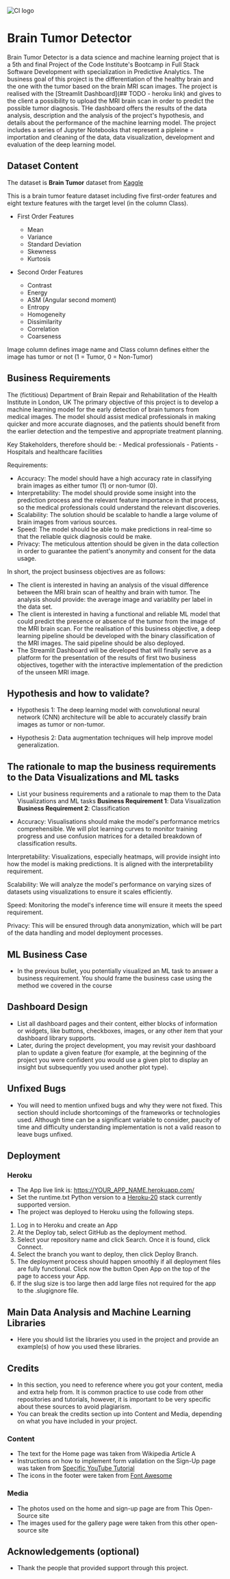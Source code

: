 ![CI logo](https://codeinstitute.s3.amazonaws.com/fullstack/ci_logo_small.png)

# Brain Tumor Detector

Brain Tumor Detector is a data science and machine learning project that is a 5th and final Project of the Code Institute's Bootcamp in Full Stack Software Development with specialization in Predictive Analytics.
The business goal of this project is the differentiation of the healthy brain and the one with the tumor based on the brain MRI scan images. The project is realised with the [Streamlit Dashboard](## TODO - heroku link) and gives to the client a possibility to upload the MRI brain scan in order to predict the possible tumor diagnosis. THe dashboard offers the results of the data analysis, description and the analysis of the project's hypothesis, and details about the performance of the machine learning model.
The project includes a series of Jupyter Notebooks that represent a pipleine = importation and cleaning  of the data, data visualization, development and evaluation of the deep learning model.

## Dataset Content
The dataset is **Brain Tumor** dataset from [Kaggle](https://www.kaggle.com/datasets/jakeshbohaju/brain-tumor/data)

This is a brain tumor feature dataset including five first-order features and eight texture features with the target level (in the column Class).

- First Order Features
    - Mean
    - Variance
    - Standard Deviation
    - Skewness
    - Kurtosis

- Second Order Features
    - Contrast
    - Energy
    - ASM (Angular second moment)
    - Entropy
    - Homogeneity
    - Dissimilarity
    - Correlation
    - Coarseness 

Image column defines image name and Class column defines either the image has tumor or not (1 = Tumor, 0 = Non-Tumor)

## Business Requirements
The (fictitious) Department of Brain Repair and Rehabilitation of the Health Institute in London, UK
The primary objective of this project is to develop a machine learning model for the early detection of brain tumors from medical images. The model should assist medical professionals in making quicker and more accurate diagnoses, and the patients should benefit from the earlier detection and the tempestive and appropriate treatment planning.

Key Stakeholders, therefore should be:
    - Medical professionals
    - Patients
    - Hospitals and healthcare facilities

Requirements:

- Accuracy: The model should have a high accuracy rate in classifying brain images as either tumor (1) or non-tumor (0).
- Interpretability: The model should provide some insight into the prediction process and the relevant feature importance in that process, so the medical professionals could understand the relevant discoveries.
- Scalability: The solution should be scalable to handle a large volume of brain images from various sources.
- Speed: The model should be able to make predictions in real-time so that the reliable quick diagnosis could be make.
- Privacy: The meticulous attention should be given in the data collection in order to guarantee the patient's anonymity and consent for the data usage.

In short, the project businsess objectives are as follows:
- The client is interested in having an analysis of the visual difference between the MRI brain scan of healthy and brain with tumor. The analysis should provide: the average image and variablity per label in the data set.
- The client is interested in having a functional and reliable ML model that could predict the presence or absence of the tumor from the image of the MRI brain scan. For the realisation of this business objective, a deep learning pipeline should be developed with the binary classification of the MRI images. The said pipeline should be also deployed.
- The Streamlit Dashboard will be developed that will finally serve as a platform for the presentation of the results of first two business objectives, together with the interactive implementation of the prediction of the unseen MRI image.


## Hypothesis and how to validate?
- Hypothesis 1: The deep learning model with convolutional neural network (CNN) architecture will be able to accurately classify brain images as tumor or non-tumor.

- Hypothesis 2: Data augmentation techniques will help improve model generalization.

## The rationale to map the business requirements to the Data Visualizations and ML tasks
* List your business requirements and a rationale to map them to the Data Visualizations and ML tasks
**Business Requirement 1**: Data Visualization
**Business Requirement 2**: Classification

- Accuracy: Visualisations should make the model's performance metrics comprehensible. We will plot learning curves to monitor training progress and use confusion matrices for a detailed breakdown of classification results.

Interpretability: Visualizations, especially heatmaps, will provide insight into how the model is making predictions. It is aligned with the interpretability requirement.

Scalability: We will analyze the model's performance on varying sizes of datasets using visualizations to ensure it scales efficiently.

Speed: Monitoring the model's inference time will ensure it meets the speed requirement.

Privacy: This will be ensured through data anonymization, which will be part of the data handling and model deployment processes.

## ML Business Case
* In the previous bullet, you potentially visualized an ML task to answer a business requirement. You should frame the business case using the method we covered in the course 


## Dashboard Design
* List all dashboard pages and their content, either blocks of information or widgets, like buttons, checkboxes, images, or any other item that your dashboard library supports.
* Later, during the project development, you may revisit your dashboard plan to update a given feature (for example, at the beginning of the project you were confident you would use a given plot to display an insight but subsequently you used another plot type).



## Unfixed Bugs
* You will need to mention unfixed bugs and why they were not fixed. This section should include shortcomings of the frameworks or technologies used. Although time can be a significant variable to consider, paucity of time and difficulty understanding implementation is not a valid reason to leave bugs unfixed.

## Deployment
### Heroku

* The App live link is: https://YOUR_APP_NAME.herokuapp.com/ 
* Set the runtime.txt Python version to a [Heroku-20](https://devcenter.heroku.com/articles/python-support#supported-runtimes) stack currently supported version.
* The project was deployed to Heroku using the following steps.

1. Log in to Heroku and create an App
2. At the Deploy tab, select GitHub as the deployment method.
3. Select your repository name and click Search. Once it is found, click Connect.
4. Select the branch you want to deploy, then click Deploy Branch.
5. The deployment process should happen smoothly if all deployment files are fully functional. Click now the button Open App on the top of the page to access your App.
6. If the slug size is too large then add large files not required for the app to the .slugignore file.


## Main Data Analysis and Machine Learning Libraries
* Here you should list the libraries you used in the project and provide an example(s) of how you used these libraries.


## Credits 

* In this section, you need to reference where you got your content, media and extra help from. It is common practice to use code from other repositories and tutorials, however, it is important to be very specific about these sources to avoid plagiarism. 
* You can break the credits section up into Content and Media, depending on what you have included in your project. 

### Content 

- The text for the Home page was taken from Wikipedia Article A
- Instructions on how to implement form validation on the Sign-Up page was taken from [Specific YouTube Tutorial](https://www.youtube.com/)
- The icons in the footer were taken from [Font Awesome](https://fontawesome.com/)

### Media

- The photos used on the home and sign-up page are from This Open-Source site
- The images used for the gallery page were taken from this other open-source site



## Acknowledgements (optional)
* Thank the people that provided support through this project.

